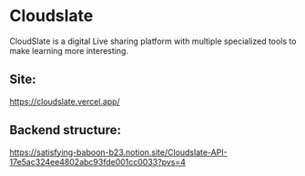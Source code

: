 # Cloudslate

CloudSlate is a digital Live sharing platform with multiple specialized tools to make learning more interesting.

## Site:

https://cloudslate.vercel.app/

## Backend structure:

https://satisfying-baboon-b23.notion.site/Cloudslate-API-17e5ac324ee4802abc93fde001cc0033?pvs=4
